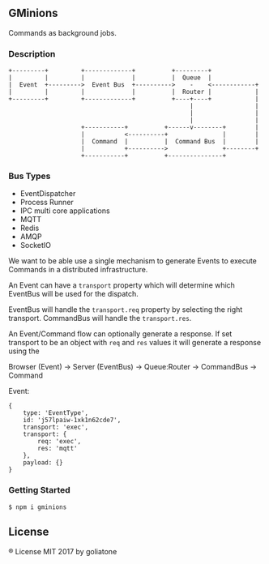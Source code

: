 ## GMinions

Commands as background jobs.

### Description

```
+---------+         +-------------+          +---------+
|         |         |             |          |  Queue  |
|  Event  +--------->  Event Bus  +---------->    -    <------------+
|         |         |             |          |  Router |            |
+---------+         +-------------+          +----+----+            |
                                                  |                 |
                                                  |                 |
                                                  |                 |
                    +-----------+          +------v--------+        |
                    |           <----------+               |        |
                    |  Command  |          |  Command Bus  |        |
                    |           +---------->               +--------+
                    +-----------+          +---------------+
```

### Bus Types

* EventDispatcher
* Process Runner
* IPC multi core applications
* MQTT
* Redis
* AMQP
* SocketIO

We want to be able use a single mechanism to generate Events to execute Commands in a distributed infrastructure.

An Event can have a `transport` property which will determine which EventBus will be used for the dispatch.

EventBus will handle the `transport.req` property by selecting the right transport.
CommandBus will handle the `transport.res`.

An Event/Command flow can optionally generate a response. If set transport to be an object with `req` and `res` values it will generate a response using the

Browser (Event) -> Server (EventBus) -> Queue:Router -> CommandBus -> Command

Event:
```
{
    type: 'EventType',
    id: 'j57lpaiw-1xk1n62cde7',
    transport: 'exec',
    transport: {
        req: 'exec',
        res: 'mqtt'
    },
    payload: {}
}
```

### Getting Started

```
$ npm i gminions
```

## License

® License MIT 2017 by goliatone
